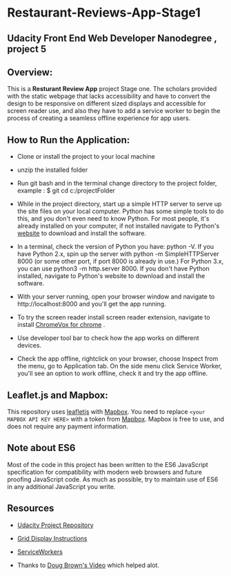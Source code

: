 # Restaurant-Reviews-App-Stage1
Udacity Front End Web Developer Nanodegree , project 5
---
## Overview:

This is a **Resturant Review App** project Stage one.
The scholars provided with the static webpage that lacks accessibility and have to convert the design to be responsive on different sized displays and accessible for screen reader use, and also they have to add a service worker to begin the process of creating a seamless offline experience for app users.

## How to Run the Application:

- Clone or install the project to your local machine

- unzip the installed folder

- Run git bash and in the terminal change directory to the project folder, example : 
$ git cd c:/projectFolder 

- While in the project directory, start up a simple HTTP server to serve up the site files on your local computer. Python has some simple tools to do this, and you don't even need to know Python. For most people, it's already installed on your computer, if not installed navigate to Python's [website](https://www.python.org/) to download and install the software.

- In a terminal, check the version of Python you have: python -V. If you have Python 2.x, spin up the server with python -m SimpleHTTPServer 8000 (or some other port, if port 8000 is already in use.) For Python 3.x, you can use python3 -m http.server 8000. If you don't have Python installed, navigate to Python's website to download and install the software.

- With your server running, open your browser window and navigate to http://localhost:8000 and you'll get the app running.

- To try the screen reader install screen reader extension, navigate to install [ChromeVox for chrome](https://chrome.google.com/webstore/detail/chromevox/kgejglhpjiefppelpmljglcjbhoiplfn) .

- Use developer tool bar to check how the app works on different devices.

- Check the app offline, rightclick on your browser, choose Inspect from the menu, go to Application tab. 
On the side menu click Service Worker, you'll see an option to work offline, check it and try the app offline.

## Leaflet.js and Mapbox:

This repository uses [leafletjs](https://leafletjs.com/) with [Mapbox](https://www.mapbox.com/). You need to replace `<your MAPBOX API KEY HERE>` with a token from [Mapbox](https://www.mapbox.com/). Mapbox is free to use, and does not require any payment information. 

## Note about ES6

Most of the code in this project has been written to the ES6 JavaScript specification for compatibility with modern web browsers and future proofing JavaScript code. As much as possible, try to maintain use of ES6 in any additional JavaScript you write. 

## Resources

- [Udacity Project Repository](https://github.com/udacity/mws-restaurant-stage-1)

- [Grid Display Instructions](https://developer.mozilla.org/en-US/docs/Web/CSS/CSS_Grid_Layout/Basic_Concepts_of_Grid_Layout)

- [ServiceWorkers](https://developer.mozilla.org/en-US/docs/Web/API/Service_Worker_API)

- Thanks to [Doug Brown's Video](https://www.youtube.com/watch?v=92dtrNU1GQc) which helped alot.


